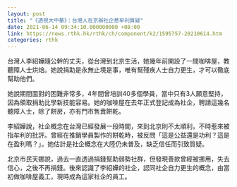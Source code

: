 ```yaml
---
layout: post
title: "《透視大中華》：台灣人在京辦社企惹牟利質疑"
date: 2021-06-14 09:34:10.000000000 +08:00
link: https://news.rthk.hk/rthk/ch/component/k2/1595757-20210614.htm
categories: rthk
---
```


台灣人李紹嬅隨公幹的丈夫，從台灣到北京生活，她幾年前開設了一間咖啡屋，教聽障人士烘焙。她說捐助是永無止境是事，唯有幫殘疾人士自力更生，才可以徹底幫助他們。

她說期間面對的困難非常多，4年間曾培訓40多個學員，當中只有3人願意堅持，因為領取捐助比學新技能容易。她的咖啡屋在去年正式登記成為社企，聘請這幾名聽障人士，除了餅房，亦有門市售賣餅乾。

李紹嬅說，社企概念在台灣已經發展一段時間，來到北京則不太順利，不時惹來被指牟利的批評。曾經在推銷學員製作的餅乾時，被反問「這是公益還是功利？這是在盈利嗎？」。她估計是社企概念在大陸仍未普及，缺乏信任而引致質疑。　

北京市民天娜說，過去一直透過捐錢幫助弱勢社群，但發現善款曾經被挪用，失去信心，之後不再捐錢。後來認識了李紹嬅的社企，認同社企自力更生的概念，由當初做咖啡屋義工，現時成為這家社企的員工。

